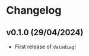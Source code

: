 # Changelog

<!--next-version-placeholder-->

## v0.1.0 (29/04/2024)

- First release of `datadiag`!